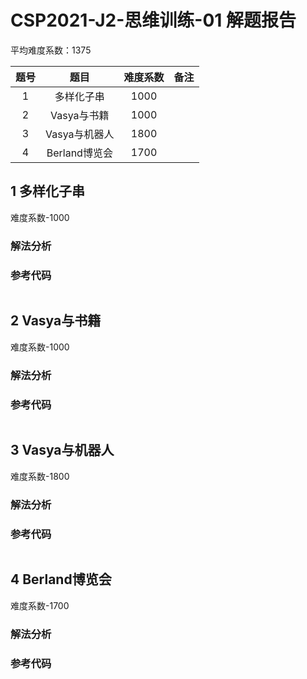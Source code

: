 

# CSP2021-J2-思维训练-01 解题报告

平均难度系数：$1375$

| 题号 |    题目    | 难度系数 |     备注     |
| :--: | :--------: | :------: | :----------: |
| 1    |  多样化子串  | 1000 |                    |
| 2    |   Vasya与书籍   | 1000 |        |
| 3    |   Vasya与机器人   | 1800 |  |
| 4 | Berland博览会 | 1700 |  |




<div STYLE="page-break-after: always;"></div> 

## 1 多样化子串
难度系数-$1000$
### 解法分析 




### 参考代码

```cpp

```



<div STYLE="page-break-after: always;"></div> 

## 2 Vasya与书籍
难度系数-$1000$
### 解法分析 



### 参考代码

```cpp

```




<div STYLE="page-break-after: always;"></div> 

## 3 Vasya与机器人

难度系数-$1800$

### 解法分析 



### 参考代码

```cpp

```




<div STYLE="page-break-after: always;"></div> 

## 4 Berland博览会

难度系数-$1700$

### 解法分析 



### 参考代码

```cpp

```

